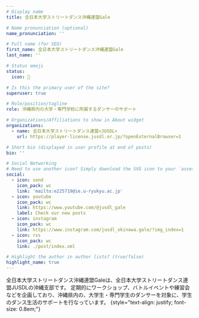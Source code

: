 ```yaml
---
# Display name
title: 全日本大学ストリートダンス沖縄連盟Gale

# Name pronunciation (optional)
name_pronunciation: ''

# Full name (for SEO)
first_name: 全日本大学ストリートダンス沖縄連盟Gale
last_name: ''

# Status emoji
status:
  icon: 🌙

# Is this the primary user of the site?
superuser: true

# Role/position/tagline
role: 沖縄県内の大学・専門学校に所属するダンサーのサポート

# Organizations/Affiliations to show in About widget
organizations:
  - name: 全日本大学ストリートダンス連盟<JUSDL>
    url: https://player-license.jusdl.or.jp/?openExternalBrowser=1

# Short bio (displayed in user profile at end of posts)
bio: ''

# Social Networking
# Need to use another icon? Simply download the SVG icon to your `assets/media/icons/` folder.
social:
  - icon: send
    icon_pack: wc
    link: 'mailto:e225719@ie.u-ryukyu.ac.jp'
  - icon: youtube
    icon_pack: wc
    link: https://www.youtube.com/@jusdl_gale
    label: Check our new posts
  - icon: instagram
    icon_pack: wc
    link: https://www.instagram.com/jusdl_okinawa.gale/?img_index=1
  - icon: rss
    icon_pack: wc
    link: ./post/index.xml

# Highlight the author in author lists? (true/false)
highlight_name: true
---
```


全日本大学ストリートダンス沖縄連盟Galeは、全日本大学ストリートダンス連盟JUSDLの沖縄支部です。
定期的にワークショップ、バトルイベントや練習会などを企画しており、沖縄県内の、大学生・専門学生のダンサーを対象に、学生のダンス生活のサポートを行なっています。
{style="text-align: justify; font-size: 0.8em;"}
